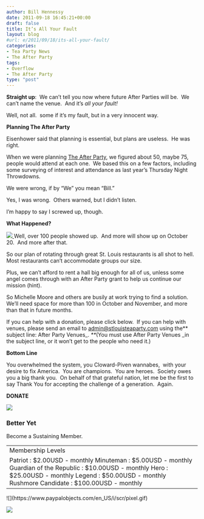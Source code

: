 ```yaml
---
author: Bill Hennessy
date: 2011-09-18 16:45:21+00:00
draft: false
title: It’s All Your Fault
layout: blog
#url: e/2011/09/18/its-all-your-fault/
categories:
- Tea Party News
- The After Party
tags:
- Overflow
- The After Party
type: "post"
---
```


**Straight up**:  We can’t tell you now where future After Parties will be.  We can’t name the venue.  And it’s _all your fault!_

Well, not all.  some if it’s my fault, but in a very innocent way.

**Planning The After Party**

Eisenhower said that planning is essential, but plans are useless.  He was right.

When we were planning [The After Party](https://stlouisteaparty.com/category/the-after-party/), we figured about 50, maybe 75,  people would attend at each one.  We based this on a few factors, including some surveying of interest and attendance as last year’s Thursday Night Throwdowns.

We were wrong, if by “We” you mean “Bill.”

Yes, I was wrong.  Others warned, but I didn’t listen.

I’m happy to say I screwed up, though.

**What Happened?**

[![](https://19015-hennessysview.hennessysview.com/wp-content/uploads/2011/09/overflow-drink-282x300.jpg)
](https://19015-hennessysview.hennessysview.com/wp-content/uploads/2011/09/overflow-drink.jpg)Well, over 100 people showed up.  And more will show up on October 20.  And more after that.

So our plan of rotating through great St. Louis restaurants is all shot to hell. Most restaurants can’t accommodate groups our size.

Plus, we can’t afford to rent a hall big enough for all of us, unless some angel comes through with an After Party grant to help us continue our mission (hint).

So Michelle Moore and others are busily at work trying to find a solution.  We’ll need space for more than 100 in October and November, and more than that in future months.

If you can help with a donation, please click below.  If you can help with venues, please send an email to [admin@stlouisteaparty.com](mailto:admin@stlouisteaparty.com) using the** subject line: After Party Venues_. _**_(You must use After Party Venues _in the subject line, or it won’t get to the people who need it.)

**Bottom Line**

You overwhelmed the system, you Cloward-Piven wannabes,  with your desire to fix America.  You are champions.  You are heroes.  Society owes you a big thank you.  On behalf of that grateful nation, let me be the first to say Thank You for accepting the challenge of a generation.  Again.



**DONATE**



![](https://www.paypal.com/en_US/i/scr/pixel.gif)








### Better Yet



Become a Sustaining Member.




<table >
<tbody >
<tr >

<td >Membership Levels
</td>
</tr>
<tr >

<td > Patriot : $2.00USD - monthly Minuteman : $5.00USD - monthly Guardian of the Republic : $10.00USD - monthly Hero : $25.00USD - monthly Legend : $50.00USD - monthly Rushmore Candidate : $100.00USD - monthly
</td>
</tr>
</tbody>
</table>
![](https://www.paypalobjects.com/en_US/i/scr/pixel.gif)


[![](https://www.paypalobjects.com/en_US/i/btn/btn_unsubscribe_LG.gif)
](https://www.paypal.com/cgi-bin/webscr?cmd=_subscr-find&alias=G6EBE3QY25WY6)


